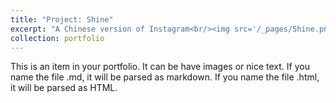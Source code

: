 ```yaml
---
title: "Project: Shine"
excerpt: "A Chinese version of Instagram<br/><img src='/_pages/Shine.png'>"
collection: portfolio
---
```


This is an item in your portfolio. It can be have images or nice text. If you name the file .md, it will be parsed as markdown. If you name the file .html, it will be parsed as HTML. 
